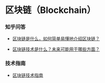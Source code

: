 # 区块链（Blockchain）

### 知乎问答
- [区块链是什么，如何简单易懂地介绍区块链？](https://www.zhihu.com/question/37290469)

- [区块链技术是什么？未来可能用于哪些方面？](https://www.zhihu.com/question/27687960)

### 技术指南
- [区块链技术指南](https://gitlore.com/subject/59)
